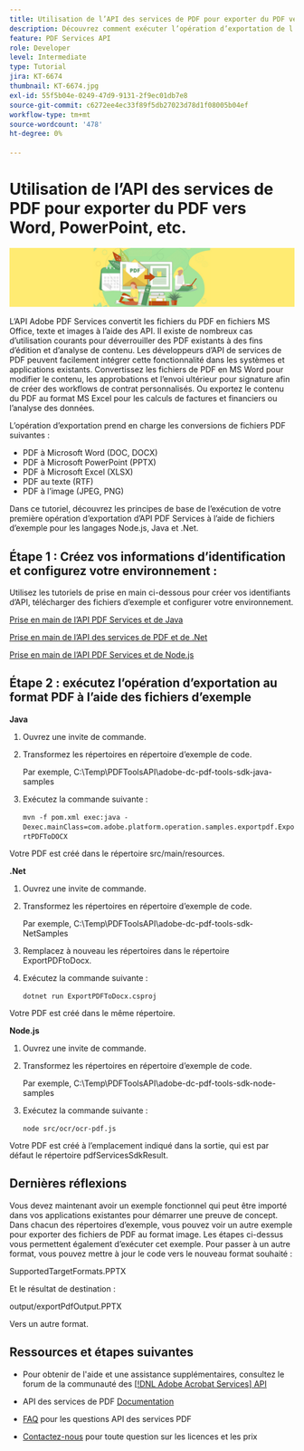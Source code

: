 ```yaml
---
title: Utilisation de l’API des services de PDF pour exporter du PDF vers Word, PowerPoint, etc.
description: Découvrez comment exécuter l’opération d’exportation de l’API PDF Services à l’aide de fichiers d’exemple pour les langages Node.js, Java et .Net
feature: PDF Services API
role: Developer
level: Intermediate
type: Tutorial
jira: KT-6674
thumbnail: KT-6674.jpg
exl-id: 55f5b04e-0249-47d9-9131-2f9ec01db7e8
source-git-commit: c6272ee4ec33f89f5db27023d78d1f08005b04ef
workflow-type: tm+mt
source-wordcount: '478'
ht-degree: 0%

---
```


# Utilisation de l’API des services de PDF pour exporter du PDF vers Word, PowerPoint, etc.

![Créer une image PDF principale](assets/ExportPDF_hero.jpg)

L’API Adobe PDF Services convertit les fichiers du PDF en fichiers MS Office, texte et images à l’aide des API. Il existe de nombreux cas d’utilisation courants pour déverrouiller des PDF existants à des fins d’édition et d’analyse de contenu. Les développeurs d’API de services de PDF peuvent facilement intégrer cette fonctionnalité dans les systèmes et applications existants. Convertissez les fichiers de PDF en MS Word pour modifier le contenu, les approbations et l’envoi ultérieur pour signature afin de créer des workflows de contrat personnalisés. Ou exportez le contenu du PDF au format MS Excel pour les calculs de factures et financiers ou l’analyse des données.

L’opération d’exportation prend en charge les conversions de fichiers PDF suivantes :

* PDF à Microsoft Word (DOC, DOCX)
* PDF à Microsoft PowerPoint (PPTX)
* PDF à Microsoft Excel (XLSX)
* PDF au texte (RTF)
* PDF à l’image (JPEG, PNG)

Dans ce tutoriel, découvrez les principes de base de l’exécution de votre première opération d’exportation d’API PDF Services à l’aide de fichiers d’exemple pour les langages Node.js, Java et .Net.

## Étape 1 : Créez vos informations d’identification et configurez votre environnement :

Utilisez les tutoriels de prise en main ci-dessous pour créer vos identifiants d’API, télécharger des fichiers d’exemple et configurer votre environnement.

[Prise en main de l’API PDF Services et de Java](gettingstartedjava.md)

[Prise en main de l’API des services de PDF et de .Net](gettingstartednet.md)

[Prise en main de l’API PDF Services et de Node.js](createpdffromhtml.md)

## Étape 2 : exécutez l’opération d’exportation au format PDF à l’aide des fichiers d’exemple

**Java**

1. Ouvrez une invite de commande.

1. Transformez les répertoires en répertoire d’exemple de code.

   Par exemple, C:\Temp\PDFToolsAPI\adobe-dc-pdf-tools-sdk-java-samples

1. Exécutez la commande suivante :

   `mvn -f pom.xml exec:java -Dexec.mainClass=com.adobe.platform.operation.samples.exportpdf.ExportPDFToDOCX`

Votre PDF est créé dans le répertoire src/main/resources.

**.Net**

1. Ouvrez une invite de commande.

1. Transformez les répertoires en répertoire d’exemple de code.

   Par exemple, C:\Temp\PDFToolsAPI\adobe-dc-pdf-tools-sdk-NetSamples

1. Remplacez à nouveau les répertoires dans le répertoire ExportPDFtoDocx.

1. Exécutez la commande suivante :

   `dotnet run ExportPDFToDocx.csproj`

Votre PDF est créé dans le même répertoire.

**Node.js**

1. Ouvrez une invite de commande.

1. Transformez les répertoires en répertoire d’exemple de code.

   Par exemple, C:\Temp\PDFToolsAPI\adobe-dc-pdf-tools-sdk-node-samples

1. Exécutez la commande suivante :

   `node src/ocr/ocr-pdf.js`

Votre PDF est créé à l’emplacement indiqué dans la sortie, qui est par défaut le répertoire pdfServicesSdkResult.

## Dernières réflexions

Vous devez maintenant avoir un exemple fonctionnel qui peut être importé dans vos applications existantes pour démarrer une preuve de concept. Dans chacun des répertoires d’exemple, vous pouvez voir un autre exemple pour exporter des fichiers de PDF au format image. Les étapes ci-dessus vous permettent également d’exécuter cet exemple. Pour passer à un autre format, vous pouvez mettre à jour le code vers le nouveau format souhaité :

SupportedTargetFormats.PPTX

Et le résultat de destination :

output/exportPdfOutput.PPTX

Vers un autre format.

## Ressources et étapes suivantes

* Pour obtenir de l&#39;aide et une assistance supplémentaires, consultez le forum de la communauté des [[!DNL Adobe Acrobat Services] API](https://community.adobe.com/t5/document-cloud-sdk/bd-p/Document-Cloud-SDK?page=1&sort=latest_replies&filter=all)

* API des services de PDF [Documentation](https://www.adobe.com/go/pdftoolsapi_doc)

* [FAQ](https://community.adobe.com/t5/contentarchivals/contentarchivedpage/message-uid/10726197) pour les questions API des services PDF

* [Contactez-nous](https://www.adobe.com/go/pdftoolsapi_requestform) pour toute question sur les licences et les prix
